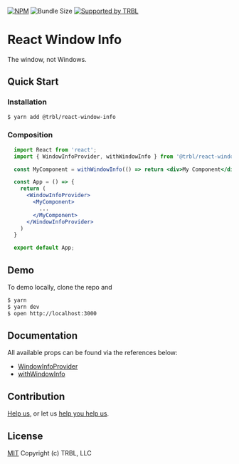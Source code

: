 [![NPM](https://img.shields.io/npm/v/@trbl/react-window-info)](https://www.npmjs.com/@trbl/react-window-info)
![Bundle Size](https://img.shields.io/bundlephobia/minzip/@trbl/react-window-info?label=zipped)
[![Supported by TRBL](https://img.shields.io/badge/supported_by-TRBL-black)](https://github.com/trouble)

# React Window Info

The window, not Windows.

## Quick Start

### Installation

```bash
$ yarn add @trbl/react-window-info
```

### Composition

```jsx
  import React from 'react';
  import { WindowInfoProvider, withWindowInfo } from '@trbl/react-window-info';

  const MyComponent = withWindowInfo(() => return <div>My Component</div>);

  const App = () => {
    return (
      <WindowInfoProvider>
        <MyComponent>
          ...
        </MyComponent>
      </WindowInfoProvider>
    )
  }

  export default App;
```

## Demo

To demo locally, clone the repo and

```bash
$ yarn
$ yarn dev
$ open http://localhost:3000
```

## Documentation

All available props can be found via the references below:

  - [WindowInfoProvider](/src/WindowInfoProvider/README.md)
  - [withWindowInfo](/src/withWindowInfo/README.md)

## Contribution

[Help us,](https://github.com/trouble/.github/blob/master/CONTRIBUTING.md) or let us [help you help us](https://github.com/trouble/.github/blob/master/SUPPORT.md).

## License

[MIT](https://github.com/trouble/react-window-info/blob/master/LICENSE) Copyright (c) TRBL, LLC
